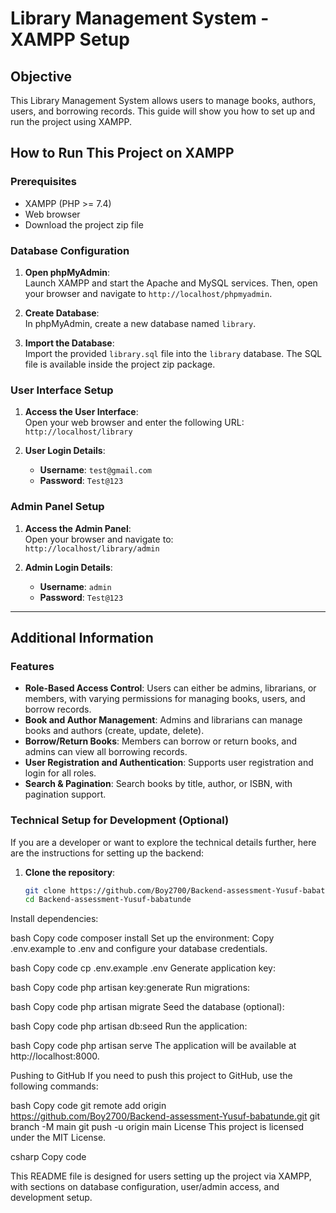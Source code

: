 # Library Management System - XAMPP Setup

## Objective
This Library Management System allows users to manage books, authors, users, and borrowing records. This guide will show you how to set up and run the project using XAMPP.

## How to Run This Project on XAMPP

### Prerequisites
- XAMPP (PHP >= 7.4)
- Web browser
- Download the project zip file

### Database Configuration

1. **Open phpMyAdmin**:  
   Launch XAMPP and start the Apache and MySQL services. Then, open your browser and navigate to `http://localhost/phpmyadmin`.

2. **Create Database**:  
   In phpMyAdmin, create a new database named `library`.

3. **Import the Database**:  
   Import the provided `library.sql` file into the `library` database. The SQL file is available inside the project zip package.

### User Interface Setup

1. **Access the User Interface**:  
   Open your web browser and enter the following URL:  
   `http://localhost/library`

2. **User Login Details**:  
   - **Username**: `test@gmail.com`  
   - **Password**: `Test@123`

### Admin Panel Setup

1. **Access the Admin Panel**:  
   Open your browser and navigate to:  
   `http://localhost/library/admin`

2. **Admin Login Details**:  
   - **Username**: `admin`  
   - **Password**: `Test@123`

---

## Additional Information

### Features

- **Role-Based Access Control**: Users can either be admins, librarians, or members, with varying permissions for managing books, users, and borrow records.
- **Book and Author Management**: Admins and librarians can manage books and authors (create, update, delete).
- **Borrow/Return Books**: Members can borrow or return books, and admins can view all borrowing records.
- **User Registration and Authentication**: Supports user registration and login for all roles.
- **Search & Pagination**: Search books by title, author, or ISBN, with pagination support.

### Technical Setup for Development (Optional)

If you are a developer or want to explore the technical details further, here are the instructions for setting up the backend:

1. **Clone the repository**:
   ```bash
   git clone https://github.com/Boy2700/Backend-assessment-Yusuf-babatunde.git
   cd Backend-assessment-Yusuf-babatunde
Install dependencies:

bash
Copy code
composer install
Set up the environment: Copy .env.example to .env and configure your database credentials.

bash
Copy code
cp .env.example .env
Generate application key:

bash
Copy code
php artisan key:generate
Run migrations:

bash
Copy code
php artisan migrate
Seed the database (optional):

bash
Copy code
php artisan db:seed
Run the application:

bash
Copy code
php artisan serve
The application will be available at http://localhost:8000.

Pushing to GitHub
If you need to push this project to GitHub, use the following commands:

bash
Copy code
git remote add origin https://github.com/Boy2700/Backend-assessment-Yusuf-babatunde.git
git branch -M main
git push -u origin main
License
This project is licensed under the MIT License.

csharp
Copy code

This README file is designed for users setting up the project via XAMPP, with sections on database configuration, user/admin access, and development setup.
